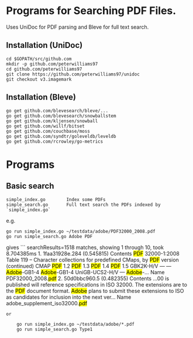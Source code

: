 Programs for Searching PDF Files.
================================

Uses UniDoc for PDF parsing and Bleve for full text search.

Installation (UniDoc)
---------------------
	cd $GOPATH/src/github.com
	mkdir -p github.com/peterwilliams97
	cd github.com/peterwilliams97
	git clone https://github.com/peterwilliams97/unidoc
	git checkout v3.imagemark

Installation (Bleve)
--------------------
	go get github.com/blevesearch/bleve/...
	go get github.com/blevesearch/snowballstem
	go get github.com/kljensen/snowball
	go get github.com/willf/bitset
	go get github.com/couchbase/moss
	go get github.com/syndtr/goleveldb/leveldb
	go get github.com/rcrowley/go-metrics

Programs
========
Basic search
------------
	simple_index.go        Index some PDFs
	simple_search.go       Full text search the PDFs indexed by `simple_index.go`

e.g.

	go run simple_index.go ~/testdata/adobe/PDF32000_2008.pdf
	go run simple_search.go Adobe PDF

gives ```
	searchResults=1518 matches, showing 1 through 10, took 8.704385ms
    1. 1faa31928e.284 (0.545815)
	Contents
		<mark>PDF</mark> 32000-1:2008
Table 119 –  Character collections for predefined CMaps, by <mark>PDF</mark> version  (continued)
CMAP <mark>PDF</mark> 1.2 <mark>PDF</mark> 1.3 <mark>PDF</mark> 1.4 <mark>PDF</mark> 1.5
GBK2K-H/V — — <mark>Adobe</mark>-GB1-4 <mark>Adobe</mark>-GB1-4
UniGB-UCS2-H/V — <mark>Adobe</mark>-…
	Name
		PDF32000_2008.<mark>pdf</mark>
    2. 50d0bbc960.5 (0.482355)
	Contents
		…00 is published will
reference specifications in ISO 32000.
The extensions are to the <mark>PDF</mark> document format. <mark>Adobe</mark> plans to submit these extensions to ISO as
candidates for inclusion into the next ver…
	Name
		adobe_supplement_iso32000.<mark>pdf</mark>
```
or

	go run simple_index.go ~/testdata/adobe/*.pdf
	go run simple_search.go Type1
